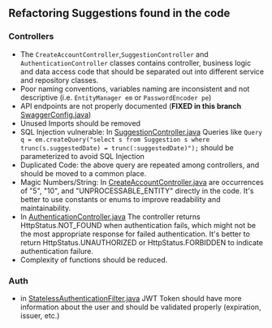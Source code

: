 ## Refactoring Suggestions found in the code

### Controllers
- The `CreateAccountController`,`SuggestionController` and `AuthenticationController` classes contains controller, business logic and data access code that should be separated out into different service and repository classes.
- Poor naming conventions, variables naming are inconsistent and not descriptive (i.e. `EntityManager em` or `PasswordEncoder pe`)
- API endpoints are not properly documented (**FIXED in this branch** [SwaggerConfig.java](src%2Fmain%2Fjava%2Foutout%2Fconfig%2FSwaggerConfig.java))
- Unused Imports should be removed
- SQL Injection vulnerable: In [SuggestionController.java](src%2Fmain%2Fjava%2Foutout%2Fcontroller%2FSuggestionController.java) Queries like `Query q = em.createQuery("select s from Suggestion s where trunc(s.suggestedDate) = trunc(:suggestedDate)");` should be parameterized to avoid SQL Injection
- Duplicated Code: the above query are repeated among controllers, and should be moved to a common place.
- Magic Numbers/String: In [CreateAccountController.java](src%2Fmain%2Fjava%2Foutout%2Fcontroller%2FCreateAccountController.java)  are occurrences of "5", "10", and "UNPROCESSABLE_ENTITY" directly in the code. It's better to use constants or enums to improve readability and maintainability.
- In [AuthenticationController.java](src%2Fmain%2Fjava%2Foutout%2Fcontroller%2FAuthenticationController.java)  The controller returns HttpStatus.NOT_FOUND when authentication fails, which might not be the most appropriate response for failed authentication. It's better to return HttpStatus.UNAUTHORIZED or HttpStatus.FORBIDDEN to indicate authentication failure.
- Complexity of functions should be reduced.

### Auth
- in [StatelessAuthenticationFilter.java](src%2Fmain%2Fjava%2Foutout%2Fsecurity%2FStatelessAuthenticationFilter.java) JWT Token should have more information about the user and should be validated properly (expiration, issuer, etc.)

